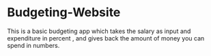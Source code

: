 # Budgeting-Website
This is a basic budgeting app which takes the salary as input and expenditure in percent , and gives back the amount of money you can spend in numbers.

<!-- Video -->

<!-- Check it out here  -->


